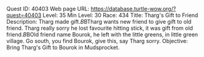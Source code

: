 Quest ID: 40403
Web page URL: https://database.turtle-wow.org/?quest=40403
Level: 35
Min Level: 30
Race: 434
Title: Tharg's Gift to Friend
Description: Tharg made gift.$B$BTharg wants new friend to give gift to old friend. Tharg really sorry he lost favourite hitting stick, it was gift from old friend.$B$BOld friend name Bourok, he left with the little greens, in little green village. Go south, you find Bourok, give this, say Tharg sorry.
Objective: Bring Tharg's Gift to Bourok in Mudsprocket.
